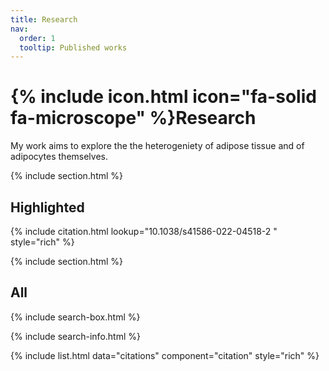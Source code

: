 ```yaml
---
title: Research
nav:
  order: 1
  tooltip: Published works
---
```


# {% include icon.html icon="fa-solid fa-microscope" %}Research
My work aims to explore the the heterogeniety of adipose tissue and of adipocytes themselves.

{% include section.html %}

## Highlighted

{% include citation.html lookup="10.1038/s41586-022-04518-2 " style="rich" %}

{% include section.html %}

## All

{% include search-box.html %}

{% include search-info.html %}

{% include list.html data="citations" component="citation" style="rich" %}
